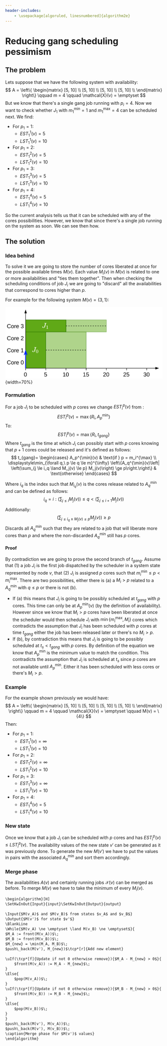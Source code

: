 ```yaml
---
header-includes:
	- \usepackage[algoruled, linesnumbered]{algorithm2e}
---
```




# Reducing gang scheduling pessimism

## The problem

Lets suppose that we have the following system with availability:
$$
A = \left\{
\begin{matrix}
[5, 10] \\ 
[5, 10] \\ 
[5, 10] \\ 
[5, 10] \\
\end{matrix}
\right\} \qquad m = 4 \qquad \mathcal{X}(v) = \emptyset
$$
But we know that there's a single gang job running with $p_i = 4$. Now we want to check whether $J_1$ with $m_1^{\min} = 1$ and $m_1^{\max} = 4$ can be scheduled next. We find:

- For $p_1=1$:
  - $EST_1^1(v) = 5$
  - $LST_1^1(v) =10$
- For $p_1 = 2$:
  - $EST_1^2(v) = 5$
  - $LST_1^2(v) =10$
- For $p_1 = 3$:
  - $EST_1^3(v) = 5$
  - $LST_1^3(v) =10$
- For $p_1 = 4$:
  - $EST_1^4(v) = 5$
  - $LST_1^4(v) =10$

So the current analysis tells us that it can be scheduled with any of the cores possibilities. However, we know that since there's a single job running on the system as soon. We can see then how.

## The solution

### Idea behind

To solve it we are going to store the number of cores liberated at once for the possible available times $M(v)$. Each value $M_i(v)$ in $M(v)$ is related to one or more availabilities and "ties them together". Then when checking the scheduling conditions of job $J_i$ we are going to "discard" all the availabilities that correspond to cores higher than $p$.

For example for the following system $M(v) = \{3, 1\}$:

![Example of system with two jobs](images/extra_04/gang.png){width=70%}

### Formulation

For a job $J_i$ to be scheduled with $p$ cores we change $EST_i^p(v)$ from :
$$
EST_i^p(v)= \max\{R_i, A_p^{\min}\}
$$
To:
$$
EST_i^p(v)=\max\{R_i, t_{gang}\}
$$
Where $t_{gang}$ is the time at which $J_i$ can possibly start with $p$ cores knowing that $p+1$ cores could be released and it's defined as follows:
$$
t_{gang}= \begin{cases}
A_p^{\min}(v) & \text{if } p = m_i^{\max} \\
\displaystyle\min_{\forall q,\ p \le q \le m}^{\infty} \left\{A_q^{\min}(v)\left| \left(\sum_{j \le i_q \land M_j(v) \le p} M_j(v)\right) \ge p\right.\right\} & \text{otherwise}
\end{cases}
$$

Where $i_q$ is the index such that $M_{i_q}(v)$ is the cores release related to $A_q^{\min}$ and can be defined as follows:
$$
i_q = i : \left(\sum_{j \le i}M_j(v)\right) \le q < \left(\sum_{j \le i+1}M_j(v)\right)
$$


Additionally:
$$
\left(\sum_{j \le i_q \land M_j(v) \le p} M_j(v)\right) \ge p
$$
Discards all $A_q^{\min}$ such that they are related to a job that will liberate more cores than $p$ and where the non-discarded $A_q^{\min}$ still has $p$ cores.

#### Proof

By contradiction we are going to prove the second branch of $t_{gang}$. Assume that (1) a job $J_i$ is the first job dispatched by the scheduler in a system state represented by node $v$, that (2) $J_i$ is assigned $p$ cores such that $m_i^{\min} \le p < m_i^{\max}$. There are two possibilities, either there is (a) a $M_i > p$ related to a $A_q^{\min}$ with $q \le p$ or there is not (b).

- If (a) this means that $J_i$ is going to be possibly scheduled at $t_{gang}$ with $p$ cores. This time can only be at $A_p^{\min}(v)$ (by the definition of availability). However since we know that $M_i > p$ cores have been liberated at once the scheduler would then schedule $J_i$ with $\min\{m_i^{\max}, M_i\}$ cores which contradicts the assumption that $J_i$ has been scheduled with $p$ cores at time $t_{gang}$ either the job has been released later or there's no $M_i > p$.
- If (b), by contradiction this means that $J_i$ is going to be possibly scheduled at $t_s < t_{gang}$ with $p$ cores. By definition of the equation we know that $A_p^{\min}$ is the minimum value to match the condition. This contradicts the assumption that $J_i$ is scheduled at $t_s$ since $p$ cores are not available until $A_p^{\min}$. Either it has been scheduled with less cores or there's $M_i > p$.

### Example

For the example shown previously we would have:
$$
A = \left\{
\begin{matrix}
[5, 10] \\ 
[5, 10] \\ 
[5, 10] \\ 
[5, 10] \\
\end{matrix}
\right\} \qquad m = 4 \qquad \mathcal{X}(v) = \emptyset \qquad M(v) = \{4\}
$$
Then:

- For $p_1=1$:
  - $EST_1^1(v) = \infty$
  - $LST_1^1(v) =10$
- For $p_1 = 2$:
  - $EST_1^2(v) = \infty$
  - $LST_1^2(v) =10$
- For $p_1 = 3$:
  - $EST_1^3(v) = \infty$
  - $LST_1^3(v) =10$
- For $p_1 = 4$:
  - $EST_1^4(v) = 5$
  - $LST_1^4(v) =10$

### New state

Once we know that a job $J_i$ can be scheduled with $p$ cores and has $EST_i^p(v) \le LST_i^p(v)$. The availability values of the new state $v'$ can be generated as it was previously done. To generate the new $M(v')$ we have to put the values in pairs with the associated $A_q^{\min}$ and sort them accordingly.

### Merge phase

The availabilities $A(v)$ and certainly running jobs $\mathcal{X}(v)$ can be merged as before. To merge $M(v)$ we have to take the minimum of every $M_i(v)$.

```{=latex}
\begin{algorithm}[H]
\SetKwInOut{Input}{input}\SetKwInOut{Output}{output}

\Input{$M(v_A)$ and $M(v_B)$ from states $v_A$ and $v_B$}
\Output{$M(v')$ for state $v'$}
\BlankLine
\While{$M(v_A) \ne \emptyset \land M(v_B) \ne \emptyset$}{
$M_A := front(M(v_A))$\;
$M_B := front(M(v_B))$\;
$M_{new} = \min(M_A, M_B)$\;
$push\_back(M(v'), M_{new})$\tcp*[r]{Add new element}

\uIf(\tcp*[f]{Update if not 0 otherwise remove}){$M_A - M_{new} > 0$}{
	$front(M(v_A)) := M_A - M_{new}$\;
}
\Else{
	$pop(M(v_A))$\;
}
\uIf(\tcp*[f]{Update if not 0 otherwise remove}){$M_B - M_{new} > 0$}{
	$front(M(v_B)) := M_B - M_{new}$\;
}
\Else{
	$pop(M(v_B))$\;
}
}
$push\_back(M(v'), M(v_A))$\;
$push\_back(M(v'), M(v_B))$\;
\caption{Merge phase for $M(v')$ values}
\end{algorithm}
```


